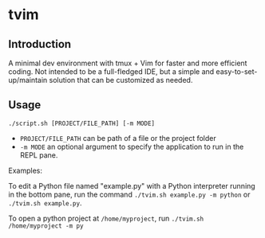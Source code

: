 # tvim

## Introduction

A minimal dev environment with tmux + Vim for faster and more efficient coding. Not intended to be a full-fledged IDE, but a simple and easy-to-set-up/maintain solution that can be customized as needed.

## Usage
```
./script.sh [PROJECT/FILE_PATH] [-m MODE] 
```
* `PROJECT/FILE_PATH` can be path of a file or the project folder
* `-m MODE` an optional argument to specify the application to run in the REPL pane.

Examples:

To edit a Python file named "example.py" with a Python interpreter running in the bottom pane, run the command `./tvim.sh example.py -m python` or `./tvim.sh example.py`.

To open a python project at `/home/myproject`, run `./tvim.sh /home/myproject -m py`
